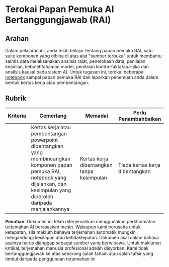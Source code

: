 # Terokai Papan Pemuka AI Bertanggungjawab (RAI)

## Arahan

Dalam pelajaran ini, anda telah belajar tentang papan pemuka RAI, satu suite komponen yang dibina di atas alat "sumber terbuka" untuk membantu saintis data melaksanakan analisis ralat, penerokaan data, penilaian keadilan, kebolehfahaman model, penilaian kontra-fakta/apa-jika dan analisis kausal pada sistem AI. Untuk tugasan ini, terokai beberapa [notebook](https://github.com/Azure/RAI-vNext-Preview/tree/main/examples/notebooks) sampel papan pemuka RAI dan laporkan penemuan anda dalam bentuk kertas kerja atau pembentangan.

## Rubrik

| Kriteria | Cemerlang | Memadai | Perlu Penambahbaikan |
| -------- | --------- | -------- | ----------------- |
|          |  Kertas kerja atau pembentangan powerpoint dibentangkan yang membincangkan komponen papan pemuka RAI, notebook yang dijalankan, dan kesimpulan yang diperoleh daripada menjalankannya        |   Kertas kerja dibentangkan tanpa kesimpulan       |  Tiada kertas kerja dibentangkan                 |

**Penafian**:
Dokumen ini telah diterjemahkan menggunakan perkhidmatan terjemahan AI berasaskan mesin. Walaupun kami berusaha untuk ketepatan, sila maklum bahawa terjemahan automatik mungkin mengandungi kesilapan atau ketidaktepatan. Dokumen asal dalam bahasa asalnya harus dianggap sebagai sumber yang berwibawa. Untuk maklumat kritikal, terjemahan manusia profesional adalah disyorkan. Kami tidak bertanggungjawab ke atas sebarang salah faham atau salah tafsir yang timbul daripada penggunaan terjemahan ini.